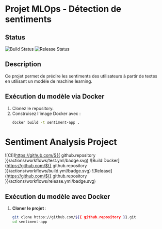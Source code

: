 # Projet MLOps - Détection de sentiments

## Status
![Build Status](https://img.shields.io/github/workflow/status/username/repo/Run%20Tests)
![Release Status](https://img.shields.io/github/workflow/status/username/repo/Create%20Release)

## Description

Ce projet permet de prédire les sentiments des utilisateurs à partir de textes en utilisant un modèle de machine learning.

## Exécution du modèle via Docker

1. Clonez le repository.
2. Construisez l'image Docker avec :
   ```bash
   docker build -t sentiment-app .


# Sentiment Analysis Project

![CI](https://github.com/${{ github.repository }}/actions/workflows/test.yml/badge.svg)
![Build Docker](https://github.com/${{ github.repository }}/actions/workflows/build.yml/badge.svg)
![Release](https://github.com/${{ github.repository }}/actions/workflows/release.yml/badge.svg)

## Exécution du modèle avec Docker

1. **Cloner le projet** :

   ```bash
   git clone https://github.com/${{ github.repository }}.git
   cd sentiment-app
